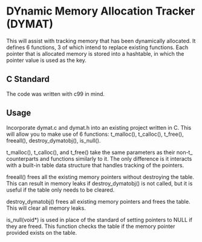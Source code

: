 # DYnamic Memory Allocation Tracker (DYMAT)
This will assist with tracking memory that has been dynamically allocated. It defines 6 functions,
3 of which intend to replace existing functions. Each pointer that is allocated memory is stored
into a hashtable, in which the pointer value is used as the key.

## C Standard
The code was written with c99 in mind.

## Usage
Incorporate dymat.c and dymat.h into an existing project written in C. This will allow you to make
use of 6 functions: t_malloc(), t_calloc(), t_free(), freeall(), destroy_dymatobj(), is_null().

t_malloc(), t_calloc(), and t_free() take the same parameters as their non-t_ counterparts and 
functions similarly to it. The only difference is it interacts with a built-in table data structure
that handles tracking of the pointers.

freeall() frees all the existing memory pointers without destroying the table. This can result in
memory leaks if destroy_dymatobj() is not called, but it is useful if the table only needs to be cleared.

destroy_dymatobj() frees all existing memory pointers and frees the table. This will clear all memory leaks.

is_null(void*) is used in place of the standard of setting pointers to NULL if they are freed. This function
checks the table if the memory pointer provided exists on the table.